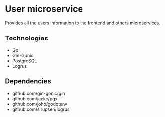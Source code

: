 # User microservice

Provides all the users information to the frontend and others microservices.

## Technologies

* Go
* Gin-Gonic
* PostgreSQL
* Logrus

## Dependencies

* github.com/gin-gonic/gin
* github.com/jackc/pgx
* github.com/joho/godotenv
* github.com/sirupsen/logrus